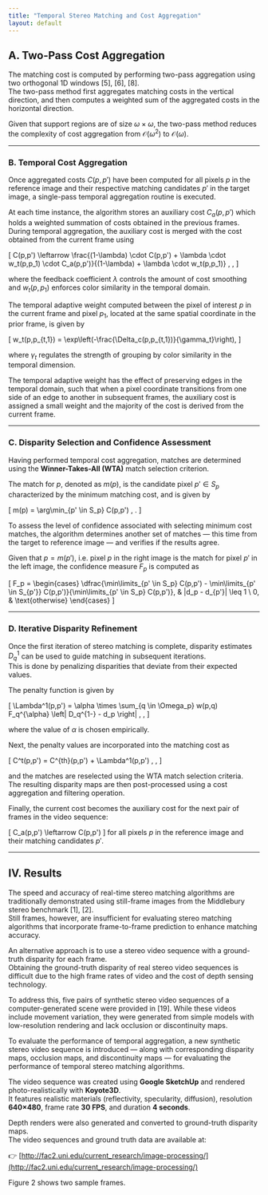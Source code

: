 ```yaml
---
title: "Temporal Stereo Matching and Cost Aggregation"
layout: default
---
```


<!-- Enable MathJax rendering -->
<script src="https://polyfill.io/v3/polyfill.min.js?features=es6"></script>
<script id="MathJax-script" async
        src="https://cdn.jsdelivr.net/npm/mathjax@3/es5/tex-mml-chtml.js">
</script>

## A. Two-Pass Cost Aggregation

The matching cost is computed by performing two-pass aggregation using two orthogonal 1D windows [5], [6], [8].  
The two-pass method first aggregates matching costs in the vertical direction, and then computes a weighted sum of the aggregated costs in the horizontal direction.  

Given that support regions are of size $\omega \times \omega$, the two-pass method reduces the complexity of cost aggregation from $\mathcal{O}(\omega^2)$ to $\mathcal{O}(\omega)$.

---

### B. Temporal Cost Aggregation

Once aggregated costs $C(p,p')$ have been computed for all pixels $p$ in the reference image and their respective matching candidates $p'$ in the target image, a single-pass temporal aggregation routine is executed.  

At each time instance, the algorithm stores an auxiliary cost $C_a(p,p')$ which holds a weighted summation of costs obtained in the previous frames. During temporal aggregation, the auxiliary cost is merged with the cost obtained from the current frame using

\[
C(p,p') \leftarrow \frac{(1-\lambda) \cdot C(p,p') + \lambda \cdot w_t(p,p_1) \cdot C_a(p,p')}{(1-\lambda) + \lambda \cdot w_t(p,p_1)} \, ,
\]

where the feedback coefficient $\lambda$ controls the amount of cost smoothing and $w_t(p,p_1)$ enforces color similarity in the temporal domain.  

The temporal adaptive weight computed between the pixel of interest $p$ in the current frame and pixel $p_1$, located at the same spatial coordinate in the prior frame, is given by

\[
w_t(p,p_{t,1}) = \exp\left(-\frac{\Delta_c(p,p_{t,1})}{\gamma_t}\right),
\]

where $\gamma_t$ regulates the strength of grouping by color similarity in the temporal dimension.  

The temporal adaptive weight has the effect of preserving edges in the temporal domain, such that when a pixel coordinate transitions from one side of an edge to another in subsequent frames, the auxiliary cost is assigned a small weight and the majority of the cost is derived from the current frame.

---

### C. Disparity Selection and Confidence Assessment

Having performed temporal cost aggregation, matches are determined using the **Winner-Takes-All (WTA)** match selection criterion.  

The match for $p$, denoted as $m(p)$, is the candidate pixel $p' \in S_p$ characterized by the minimum matching cost, and is given by

\[
m(p) = \arg\min_{p' \in S_p} C(p,p') \, .
\]

To assess the level of confidence associated with selecting minimum cost matches, the algorithm determines another set of matches — this time from the target to reference image — and verifies if the results agree.  

Given that $p = m(p')$, i.e. pixel $p$ in the right image is the match for pixel $p'$ in the left image, the confidence measure $F_p$ is computed as

\[
F_p =
\begin{cases}
\dfrac{\min\limits_{p' \in S_p} C(p,p') - \min\limits_{p' \in S_{p'}} C(p,p')}{\min\limits_{p' \in S_p} C(p,p')}, & |d_p - d_{p'}| \leq 1 \\
0, & \text{otherwise}
\end{cases}
\]

---

### D. Iterative Disparity Refinement

Once the first iteration of stereo matching is complete, disparity estimates $D_q^1$ can be used to guide matching in subsequent iterations.  
This is done by penalizing disparities that deviate from their expected values.  

The penalty function is given by

\[
\Lambda^1(p,p') = \alpha \times \sum_{q \in \Omega_p} w(p,q) F_q^{\alpha} \left| D_q^{1-} - d_p \right| \, ,
\]

where the value of $\alpha$ is chosen empirically.  

Next, the penalty values are incorporated into the matching cost as

\[
C^t(p,p') = C^{th}(p,p') + \Lambda^1(p,p') \, ,
\]

and the matches are reselected using the WTA match selection criteria.  
The resulting disparity maps are then post-processed using a cost aggregation and filtering operation.  

Finally, the current cost becomes the auxiliary cost for the next pair of frames in the video sequence:

\[
C_a(p,p') \leftarrow C(p,p')
\]
for all pixels $p$ in the reference image and their matching candidates $p'$.

---

## IV. Results

The speed and accuracy of real-time stereo matching algorithms are traditionally demonstrated using still-frame images from the Middlebury stereo benchmark [1], [2].  
Still frames, however, are insufficient for evaluating stereo matching algorithms that incorporate frame-to-frame prediction to enhance matching accuracy.  

An alternative approach is to use a stereo video sequence with a ground-truth disparity for each frame.  
Obtaining the ground-truth disparity of real stereo video sequences is difficult due to the high frame rates of video and the cost of depth sensing technology.  

To address this, five pairs of synthetic stereo video sequences of a computer-generated scene were provided in [19]. While these videos include movement variation, they were generated from simple models with low-resolution rendering and lack occlusion or discontinuity maps.

To evaluate the performance of temporal aggregation, a new synthetic stereo video sequence is introduced — along with corresponding disparity maps, occlusion maps, and discontinuity maps — for evaluating the performance of temporal stereo matching algorithms.  

The video sequence was created using **Google SketchUp** and rendered photo-realistically with **Koyote3D**.  
It features realistic materials (reflectivity, specularity, diffusion), resolution **640×480**, frame rate **30 FPS**, and duration **4 seconds**.  

Depth renders were also generated and converted to ground-truth disparity maps.  
The video sequences and ground truth data are available at:

👉 [http://fac2.uni.edu/current_research/image-processing/](http://fac2.uni.edu/current_research/image-processing/)

Figure 2 shows two sample frames.
